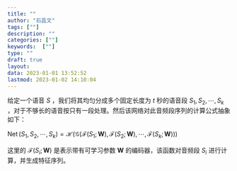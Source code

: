 ```yaml
---
title: ""
author: "石昌文"
tags: [""]
description: ""
categories: [""]
keywords:  [""]
type: ""
draft: true
layout: 
data: 2023-01-01 13:52:52
lastmod: 2023-01-02 14:10:04
---
```


给定一个语音 $S$ ，我们将其均匀分成多个固定长度为 $t$ 秒的语音段 $S_1, S_2, \cdots, S_k$ ，对于不够长的语音按只有一段处理。然后该网络对此音频段序列的计算公式抽象如下：

$\operatorname{Net}\left(S_1, S_2, \cdots, S_k\right)=\mathcal{H}\left(\mathcal{G}\left(\mathcal{F}\left(S_1 ; \mathbf{W}\right), \mathcal{F}\left(S_2 ; \mathbf{W}\right), \cdots, \mathcal{F}\left(S_k ; \mathbf{W}\right)\right)\right)$

这里的 $\mathcal{F}\left(S_i ; \mathbf{W}\right)$ 是表示带有可学习参数 $\mathbf{W}$ 的编码器，该函数对音频段 $S_i$ 进行计算，并生成特征序列。
